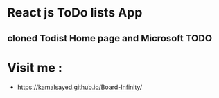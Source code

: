# React js ToDo lists App 
## cloned Todist Home page and Microsoft TODO 

  # Visit me :
  - https://kamalsayed.github.io/Board-Infinity/
